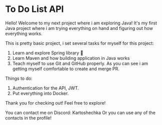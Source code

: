 # To Do List API
Hello!
Welcome to my next project where i am exploring Java!
It's my first Java project where i am trying everything on hand and figuring out how everything works.

This is pretty basic project, i set several tasks for myself for this project:
1. Learn and explore Spring library 🍃
2. Learn Maven and how building application in Java works
3. Teach myself to use Git and GitHub properly. As you can see i am getting myself comfortable to create and merge PR.

Things to do:
1. Authentication for the API, JWT.
2. Put everything into Docker.

Thank you for checking out! Feel free to explore!

You can contact me on Discord: Kartoshechka
Or you can use any of the contacts in the profile!